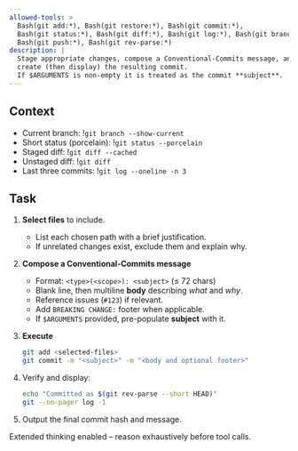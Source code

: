 ```yaml
---
allowed-tools: >
  Bash(git add:*), Bash(git restore:*), Bash(git commit:*),
  Bash(git status:*), Bash(git diff:*), Bash(git log:*), Bash(git branch:*),
  Bash(git push:*), Bash(git rev-parse:*)
description: |
  Stage appropriate changes, compose a Conventional-Commits message, and
  create (then display) the resulting commit.  
  If $ARGUMENTS is non-empty it is treated as the commit **subject**.
---
```


## Context

- Current branch: !`git branch --show-current`
- Short status (porcelain): !`git status --porcelain`
- Staged diff: !`git diff --cached`
- Unstaged diff: !`git diff`
- Last three commits: !`git log --oneline -n 3`

## Task

1. **Select files** to include.
   - List each chosen path with a brief justification.
   - If unrelated changes exist, exclude them and explain why.

2. **Compose a Conventional-Commits message**
   - Format: `<type>(<scope>): <subject>` (≤ 72 chars)
   - Blank line, then multiline **body** describing _what_ and _why_.
   - Reference issues (`#123`) if relevant.
   - Add `BREAKING CHANGE:` footer when applicable.
   - If `$ARGUMENTS` provided, pre-populate **subject** with it.

3. **Execute**

   ```bash
   git add <selected-files>
   git commit -m "<subject>" -m "<body and optional footer>"
   ```

4. Verify and display:

   ```bash
   echo "Committed as $(git rev-parse --short HEAD)"
   git --no-pager log -1
   ```

5. Output the final commit hash and message.

Extended thinking enabled – reason exhaustively before tool calls.

